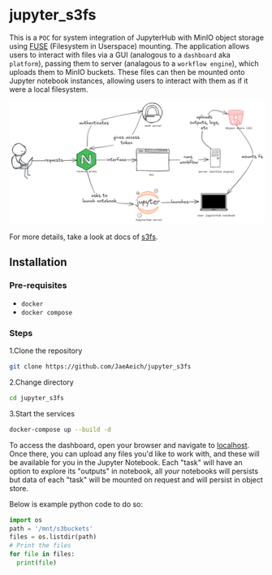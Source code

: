 # jupyter_s3fs

This is a `POC` for system integration of JupyterHub with MinIO object storage
using [FUSE](https://docs.kernel.org/filesystems/fuse.html) (Filesystem
in Userspace) mounting. The application allows users to interact with files
via a GUI (analogous to a `dashboard` aka `platform`), passing them to server
(analagous to a `workflow engine`), which uploads them to MinIO buckets. These
files can then be mounted onto Jupyter notebook instances, allowing users to
interact with them as if it were a local filesystem.

![System Architecture](./public/design.png)

For more details, take a look at docs of [s3fs](https://github.com/s3fs-fuse/s3fs-fuse).

## Installation

### Pre-requisites

- `docker`
- `docker compose`

### Steps

1.Clone the repository

```bash
git clone https://github.com/JaeAeich/jupyter_s3fs
```

2.Change directory

```bash
cd jupyter_s3fs
```

3.Start the services

```bash
docker-compose up --build -d
```

To access the dashboard, open your browser and navigate to [localhost](http://localhost).
Once there, you can upload any files you'd like to work with, and these will
be available for you in the Jupyter Notebook. Each "task" will have an option
to explore its "outputs" in notebook, all _your_ notebooks will persists but
data of each "task" will be mounted on request and will persist in object store.

Below is example python code to do so:

```python
import os
path = '/mnt/s3buckets'
files = os.listdir(path)
# Print the files
for file in files:
  print(file)
```
